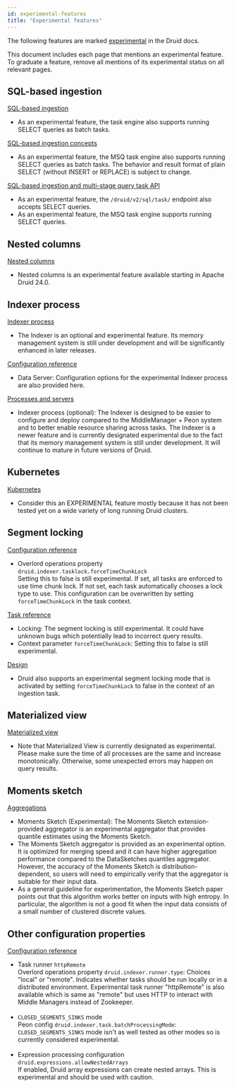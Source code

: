 ```yaml
---
id: experimental-features
title: "Experimental features"
---
```


<!--
  ~ Licensed to the Apache Software Foundation (ASF) under one
  ~ or more contributor license agreements.  See the NOTICE file
  ~ distributed with this work for additional information
  ~ regarding copyright ownership.  The ASF licenses this file
  ~ to you under the Apache License, Version 2.0 (the
  ~ "License"); you may not use this file except in compliance
  ~ with the License.  You may obtain a copy of the License at
  ~
  ~   http://www.apache.org/licenses/LICENSE-2.0
  ~
  ~ Unless required by applicable law or agreed to in writing,
  ~ software distributed under the License is distributed on an
  ~ "AS IS" BASIS, WITHOUT WARRANTIES OR CONDITIONS OF ANY
  ~ KIND, either express or implied.  See the License for the
  ~ specific language governing permissions and limitations
  ~ under the License.
  -->

The following features are marked [experimental](./experimental.md) in the Druid docs.

This document includes each page that mentions an experimental feature. To graduate a feature, remove all mentions of its experimental status on all relevant pages.

## SQL-based ingestion

[SQL-based ingestion](../multi-stage-query/index.md)

- As an experimental feature, the task engine also supports running SELECT queries as batch tasks.

[SQL-based ingestion concepts](../multi-stage-query/concepts.md)

- As an experimental feature, the MSQ task engine also supports running SELECT queries as batch tasks. The behavior and result format of plain SELECT (without INSERT or REPLACE) is subject to change.

[SQL-based ingestion and multi-stage query task API](../multi-stage-query/api.md)

- As an experimental feature, the `/druid/v2/sql/task/` endpoint also accepts SELECT queries.
- As an experimental feature, the MSQ task engine supports running SELECT queries.

## Nested columns

[Nested columns](../querying/nested-columns.md)

- Nested columns is an experimental feature available starting in Apache Druid 24.0.

## Indexer process

[Indexer process](../design/indexer.md)

- The Indexer is an optional and experimental feature. Its memory management system is still under development and will be significantly enhanced in later releases.

[Configuration reference](../configuration/index.md)

- Data Server: Configuration options for the experimental Indexer process are also provided here.

[Processes and servers](../design/processes.md)

- Indexer process (optional): The Indexer is designed to be easier to configure and deploy compared to the MiddleManager + Peon system and to better enable resource sharing across tasks. The Indexer is a newer feature and is currently designated experimental due to the fact that its memory management system is still under development. It will continue to mature in future versions of Druid.

## Kubernetes

[Kubernetes](../development/extensions-core/kubernetes.md)

- Consider this an EXPERIMENTAL feature mostly because it has not been tested yet on a wide variety of long running Druid clusters.

## Segment locking

[Configuration reference](../configuration/index.md)

- Overlord operations property `druid.indexer.tasklock.forceTimeChunkLock`
   <br>Setting this to false is still experimental. If set, all tasks are enforced to use time chunk lock. If not set, each task automatically chooses a lock type to use. This configuration can be overwritten by setting `forceTimeChunkLock` in the task context.

[Task reference](../ingestion/tasks.md)

- Locking: The segment locking is still experimental. It could have unknown bugs which potentially lead to incorrect query results.
- Context parameter `forceTimeChunkLock`: Setting this to false is still experimental.

[Design](../design/architecture.md)

- Druid also supports an experimental segment locking mode that is activated by setting `forceTimeChunkLock` to false in the context of an ingestion task.

## Materialized view

[Materialized view](../development/extensions-contrib/materialized-view.md)

- Note that Materialized View is currently designated as experimental. Please make sure the time of all processes are the same and increase monotonically. Otherwise, some unexpected errors may happen on query results.

## Moments sketch

[Aggregations](../querying/aggregations.md)

- Moments Sketch (Experimental): The Moments Sketch extension-provided aggregator is an experimental aggregator that provides quantile estimates using the Moments Sketch. 
- The Moments Sketch aggregator is provided as an experimental option. It is optimized for merging speed and it can have higher aggregation performance compared to the DataSketches quantiles aggregator. However, the accuracy of the Moments Sketch is distribution-dependent, so users will need to empirically verify that the aggregator is suitable for their input data.
- As a general guideline for experimentation, the Moments Sketch paper points out that this algorithm works better on inputs with high entropy. In particular, the algorithm is not a good fit when the input data consists of a small number of clustered discrete values.

## Other configuration properties

[Configuration reference](../configuration/index.md)

- Task runner `httpRemote`
   <br>Overlord operations property `druid.indexer.runner.type`: Choices "local" or "remote". Indicates whether tasks should be run locally or in a distributed environment. Experimental task runner "httpRemote" is also available which is same as "remote" but uses HTTP to interact with Middle Managers instead of Zookeeper.<br><br>
- `CLOSED_SEGMENTS_SINKS` mode
   <br>Peon config `druid.indexer.task.batchProcessingMode`: `CLOSED_SEGMENTS_SINKS` mode isn't as well tested as other modes so is currently considered experimental.<br><br>
- Expression processing configuration `druid.expressions.allowNestedArrays`
   <br>If enabled, Druid array expressions can create nested arrays. This is experimental and should be used with caution.
